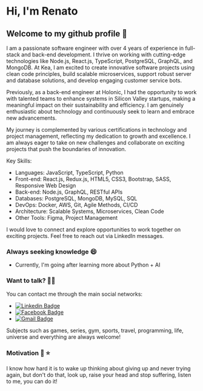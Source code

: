 # Hi, I'm Renato
## Welcome to my github profile 👋

I am a passionate software engineer with over 4 years of experience in full-stack and back-end development. I thrive on working with cutting-edge technologies like Node.js, React.js, TypeScript, PostgreSQL, GraphQL, and MongoDB. At Kea, I am excited to create innovative software projects using clean code principles, build scalable microservices, support robust server and database solutions, and develop engaging customer service bots.

Previously, as a back-end engineer at Holonic, I had the opportunity to work with talented teams to enhance systems in Silicon Valley startups, making a meaningful impact on their sustainability and efficiency. I am genuinely enthusiastic about technology and continuously seek to learn and embrace new advancements.

My journey is complemented by various certifications in technology and project management, reflecting my dedication to growth and excellence. I am always eager to take on new challenges and collaborate on exciting projects that push the boundaries of innovation.

Key Skills:
- Languages: JavaScript, TypeScript, Python
- Front-end: React.js, Redux.js, HTML5, CSS3, Bootstrap, SASS, Responsive Web Design
- Back-end: Node.js, GraphQL, RESTful APIs
- Databases: PostgreSQL, MongoDB, MySQL, SQL
- DevOps: Docker, AWS, Git, Agile Methods, CI/CD
- Architecture: Scalable Systems, Microservices, Clean Code
- Other Tools: Figma, Project Management

I would love to connect and explore opportunities to work together on exciting projects. Feel free to reach out via LinkedIn messages.
### Always seeking knowledge :smile:

- Currently, I'm going after learning more about Python + AI
 
### Want to talk? :raising_hand_man:

You can contact me through the main social networks:

- [![Linkedin Badge](https://img.shields.io/badge/-Renato_Silveira-blue?style=flat-square&logo=Linkedin&logoColor=white&link=https://www.linkedin.com/in/renato-silveira-966070118/)](https://www.linkedin.com/in/renato-silveira-966070118/) 
- [![Facebook Badge](https://img.shields.io/badge/-Renato_Silveira-blue?style=flat-square&logo=Facebook&logoColor=white&link=https://www.facebook.com/renato.silveira.100)](https://www.facebook.com/renato.silveira.100) 
- [![Gmail Badge](https://img.shields.io/badge/-renatosilveira90@gmail.com-c14438?style=flat-square&logo=Gmail&logoColor=white&link=mailto:renatosilveira99@gmail.com)](mailto:renatosilveira90@gmail.com)

Subjects such as games, series, gym, sports, travel, programming, life, universe and everything are always welcome!

### Motivation :muscle: :star:

I know how hard it is to wake up thinking about giving up and never trying again, but don't do that, look up, raise your head and stop suffering, listen to me, you can do it!


